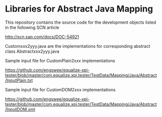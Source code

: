 Libraries for Abstract Java Mapping
===================================

This repository contains the source code for the development objects listed in the following SCN article

http://scn.sap.com/docs/DOC-54921

Customxxx2yyy.java are the implementations for corresponding abstract class Abstractxxx2yyy.java

Sample input file for CustomPlain2xxx implementations

https://github.com/engswee/equalize-xpi-tester/blob/master/com.equalize.xpi.tester/TestData/Mapping/Java/Abstract/InputPlain.txt

Sample input file for CustomDOM2xxx implementations

https://github.com/engswee/equalize-xpi-tester/blob/master/com.equalize.xpi.tester/TestData/Mapping/Java/Abstract/InputDOM.xml